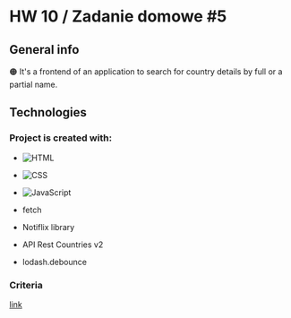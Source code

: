 # HW 10 / Zadanie domowe #5


## General info

:orange_circle: It's a frontend of an application to search for country details by full or a partial name.

## Technologies

### Project is created with:

- ![HTML](https://img.shields.io/badge/-HTML-05122A?style=flat&logo=HTML5)&nbsp;

- ![CSS](https://img.shields.io/badge/-CSS-05122A?style=flat&logo=CSS3&logoColor=1572B6)&nbsp;
 
- ![JavaScript](https://img.shields.io/badge/-JavaScript-05122A?style=flat&logo=javascript)&nbsp;

- fetch

- Notiflix library

- API Rest Countries v2

- lodash.debounce

### Criteria

[link](https://github.com/goitacademy/javascript-homework/blob/main/v2/10/README.pl.md)
